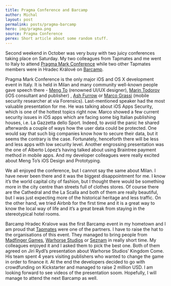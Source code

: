 ```yaml
---
title: Pragma Conference and Barcamp
author: Michal
layout: post
permalink: posts/pragma-barcamp
hero: img/pragma.png
source: Pragma Conference
perex: Short article about some random stuff.
---
```


Second weekend in October was very busy with two juicy conferences taking place on Saturday. My two colleagues from Tapmates and me went to Italy to attend [Pragma Mark Conference](http://pragmamark.org/events/pragma-conference-2014/) while two other Tapmates members were in Hradec Králové on [Barcamp](http://www.barcamphk.cz/).

Pragma Mark Conference is the only major iOS and OS X development event in Italy. It is held in Milan and many community well-known people gave speech there - [Meng To](https://twitter.com/MengTo) (renowned UI/UX designer), [Marin Todorov](https://twitter.com/icanzilb) (iOS consultant and publisher) , [Ash Furrow](https://twitter.com/ashfurrow) or [Marco Grassi](https://twitter.com/marcograss) (mobile security researcher at via Forensics). Last-mentioned speaker had the most valuable presentation for me. He was talking about iOS Apps Security, which is one of the hottest topics right now. Marco showed a few current security issues in iOS apps which are facing some big Italian publishing houses, i.e. La Gazzetta dello Sport. Indeed, to avoid the panic he shared afterwards a couple of ways how the user data could be protected. One would say that such big companies know how to secure their data, but it seems the contrary is the case. Fortunately, henceforth there will be less and less apps with low security level. Another engrossing presentation was the one of Alberto López’s having talked about using Braintree payment method in mobile apps. And my developer colleagues were really excited about Meng To’s iOS Design and Prototyping.

We all enjoyed the conference, but I cannot say the same about Milan. I have never been there and it was the biggest disappointment for me. I know it’s the world capital city of fashion, but I thought there would be something more in the city centre than streets full of clothes stores. Of course there are the Cathedral and the La Scalla and both of them are really beautiful, but I was just expecting more of the historical heritage and less traffic. On the other hand, we tried Airbnb for the first time and it is a great way to know the local way of life and it’s a great break from staying in the stereotypical hotel rooms.

Barcamp Hradec Kralove was the first Barcamp event in my hometown and I am proud that [Tapmates](http://www.tapmates.com/) were one of the partners. I have to raise the hat to the organisations of this event. They managed to bring people from [Madfinger Games](http://www.madfingergames.com/), [Warhorse Studios](http://www.warhorsestudios.cz/) or [Seznam](https://www.seznam.cz/) in really short time. My colleagues enjoyed it and I asked them to pick the best one. Both of them agreed on Jiri Rydl’s presentation about Warhorse Studios’ Kingdom Come. His team spent 4 years visiting publishers who wanted to change the game in order to finance it. At the end the developers decided to go with crowdfunding on Kickstarter and managed to raise 2 million USD. I am looking forward to see videos of the presentation soom. Hopefully, I will manage to attend the next Barcamp as well.
